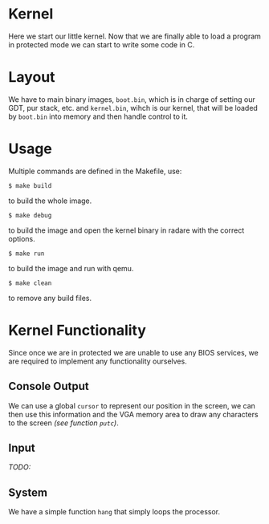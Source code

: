 # Kernel

Here we start our little kernel. Now that we are
finally able to load a program in protected mode
we can start to write some code in C.

# Layout

We have to main binary images, `boot.bin`, which
is in charge of setting our GDT, pur stack, etc.
and `kernel.bin`, wihch is our kernel, that will
be loaded by `boot.bin` into memory and then handle
control to it.

# Usage

Multiple commands are defined in the Makefile, use:

```
$ make build
```

to build the whole image.

```
$ make debug
```

to build the image and open the kernel binary
in radare with the correct options.

```
$ make run
```

to build the image and run with qemu.

```
$ make clean
```

to remove any build files.

# Kernel Functionality

Since once we are in protected we are unable to use
any BIOS services, we are required to implement any
functionality ourselves.

## Console Output

We can use a global `cursor` to represent our position
in the screen, we can then use this information and
the VGA memory area to draw any characters to the
screen _(see function `putc`)_.

## Input

_TODO:_

## System

We have a simple function `hang` that simply loops
the processor.
